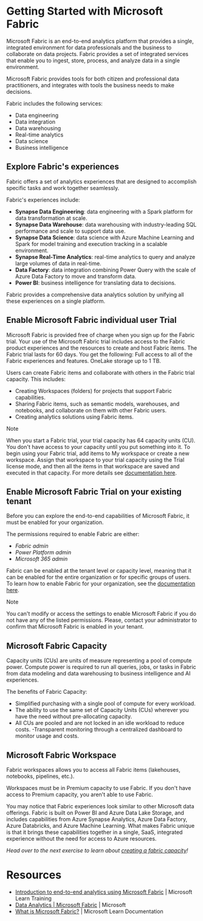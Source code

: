 # Getting Started with Microsoft Fabric

Microsoft Fabric is an end-to-end analytics platform that provides a single, integrated environment for data professionals and the business to collaborate on data projects. Fabric provides a set of integrated services that enable you to ingest, store, process, and analyze data in a single environment.

Microsoft Fabric provides tools for both citizen and professional data practitioners, and integrates with tools the business needs to make decisions.

Fabric includes the following services:

- Data engineering
- Data integration
- Data warehousing
- Real-time analytics
- Data science
- Business intelligence

## Explore Fabric's experiences

Fabric offers a set of analytics experiences that are designed to accomplish specific tasks and work together seamlessly.

Fabric's experiences include:

- **Synapse Data Engineering**: data engineering with a Spark platform for data transformation at scale.
- **Synapse Data Warehouse**: data warehousing with industry-leading SQL performance and scale to support data use.
- **Synapse Data Science**: data science with Azure Machine Learning and Spark for model training and execution tracking in a scalable environment.
- **Synapse Real-Time Analytics**: real-time analytics to query and analyze large volumes of data in real-time.
- **Data Factory**: data integration combining Power Query with the scale of Azure Data Factory to move and transform data.
- **Power BI**: business intelligence for translating data to decisions.

Fabric provides a comprehensive data analytics solution by unifying all these experiences on a single platform.

## Enable Microsoft Fabric individual user Trial

Microsoft Fabric is provided free of charge when you sign up for the Fabric trial. Your use of the Microsoft Fabric trial includes access to the Fabric product experiences and the resources to create and host Fabric items. The Fabric trial lasts for 60 days.
You get the following:
Full access to all of the Fabric experiences and features.
OneLake storage up to 1 TB.

Users can create Fabric items and collaborate with others in the Fabric trial capacity. This includes:

- Creating Workspaces (folders) for projects that support Fabric capabilities.
- Sharing Fabric items, such as semantic models, warehouses, and notebooks, and collaborate on them with other Fabric users.
- Creating analytics solutions using Fabric items.

> [!NOTE]
> When you start a Fabric trial, your trial capacity has 64 capacity units (CU). You don't have access to your capacity until you put something into it. To begin using your Fabric trial, add items to My workspace or create a new workspace. Assign that workspace to your trial capacity using the Trial license mode, and then all the items in that workspace are saved and executed in that capacity.
> For more details see [documentation here](https://learn.microsoft.com/fabric/get-started/fabric-trial#administer-user-access-to-a-fabric-preview-trial/?WT.mc_id=academic-114547-leestott).

## Enable Microsoft Fabric Trial on your existing tenant

Before you can explore the end-to-end capabilities of Microsoft Fabric, it must be enabled for your organization.

The permissions required to enable Fabric are either:

- *Fabric admin*
- *Power Platform admin*
- *Microsoft 365 admin*

Fabric can be enabled at the tenant level or capacity level, meaning that it can be enabled for the entire organization or for specific groups of users. To learn how to enable Fabric for your organization, see the [documentation here](https://learn.microsoft.com/fabric/admin/fabric-switch#enable-for-your-tenant/?WT.mc_id=academic-114547-leestott).

> [!NOTE]
> You can't modify or access the settings to enable Microsoft Fabric if you do not have any of the listed permissions. Please, contact your administrator to confirm that Microsoft Fabric is enabled in your tenant.

## Microsoft Fabric Capacity

Capacity units (CUs) are units of measure representing a pool of compute power. Compute power is required to run all queries, jobs, or tasks in Fabric from data modeling and data warehousing to business intelligence and AI experiences.

The benefits of Fabric Capacity:

- Simplified purchasing with a single pool of compute for every workload.
- The ability to use the same set of Capacity Units (CUs) wherever you have the need without pre-allocating capacity.
- All CUs are pooled and are not locked in an idle workload to reduce costs.
-Transparent monitoring through a centralized dashboard to monitor usage and costs.

## Microsoft Fabric Workspace

Fabric workspaces allows you to access all Fabric items (lakehouses, notebooks, pipelines, etc.).

Workspaces must be in Premium capacity to use Fabric. If you don't have access to Premium capacity, you aren't able to use Fabric.

You may notice that Fabric experiences look similar to other Microsoft data offerings. Fabric is built on Power BI and Azure Data Lake Storage, and includes capabilities from Azure Synapse Analytics, Azure Data Factory, Azure Databricks, and Azure Machine Learning. What makes Fabric unique is that it brings these capabilities together in a single, SaaS, integrated experience without the need for access to Azure resources.

*Head over to the next exercise to learn about [creating a fabric capacity](../01-create-fabric-capacity/README.md?WT.mc_id=academic-114547-leestott)!*

# Resources

- [Introduction to end-to-end analytics using Microsoft Fabric](https://learn.microsoft.com/training/modules/introduction-end-analytics-use-microsoft-fabric/?WT.mc_id=academic-114547-leestott) | Microsoft Learn Training
- [Data Analytics | Microsoft Fabric](https://www.microsoft.com/microsoft-fabric/?WT.mc_id=academic-114547-leestott) | Microsoft
- [What is Microsoft Fabric?](https://learn.microsoft.com/fabric/get-started/microsoft-fabric-overview/?WT.mc_id=academic-114547-leestott) | Microsoft Learn Documentation
